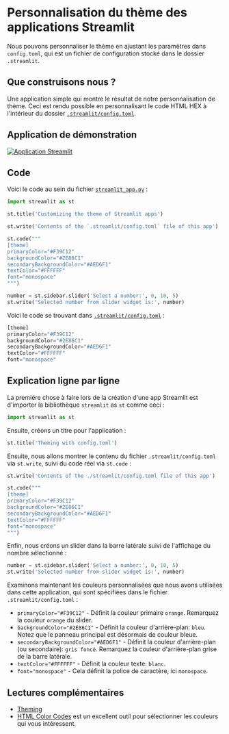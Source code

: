 # Personnalisation du thème des applications Streamlit

Nous pouvons personnaliser le thème en ajustant les paramètres dans `config.toml`, qui est un fichier de configuration stocké dans le dossier `.streamlit`.

## Que construisons nous ?

Une application simple qui montre le résultat de notre personnalisation de thème. Ceci est rendu possible en personnalisant le code HTML HEX à l'intérieur du dossier [`.streamlit/config.toml`](https://github.com/dataprofessor/streamlit-custom-theme/blob/master/.streamlit/config.toml).

## Application de démonstration

[![Application Streamlit](https://static.streamlit.io/badges/streamlit_badge_black_white.svg)](https://share.streamlit.io/dataprofessor/streamlit-custom-theme/)

## Code
Voici le code au sein du fichier [`streamlit_app.py`](https://github.com/dataprofessor/streamlit-custom-theme/blob/master/streamlit_app.py) :
```python
import streamlit as st

st.title('Customizing the theme of Streamlit apps')

st.write('Contents of the `.streamlit/config.toml` file of this app')

st.code("""
[theme]
primaryColor="#F39C12"
backgroundColor="#2E86C1"
secondaryBackgroundColor="#AED6F1"
textColor="#FFFFFF"
font="monospace"
""")

number = st.sidebar.slider('Select a number:', 0, 10, 5)
st.write('Selected number from slider widget is:', number)
```

Voici le code se trouvant dans [`.streamlit/config.toml`](https://github.com/dataprofessor/streamlit-custom-theme/blob/master/.streamlit/config.toml) :
```python
[theme]
primaryColor="#F39C12"
backgroundColor="#2E86C1"
secondaryBackgroundColor="#AED6F1"
textColor="#FFFFFF"
font="monospace"
```

## Explication ligne par ligne
La première chose à faire lors de la création d'une app Streamlit est d'importer la bibliothèque `streamlit` as `st` comme ceci :
```python
import streamlit as st
```

Ensuite, créons un titre pour l'application :
```python
st.title('Theming with config.toml')
```

Ensuite, nous allons montrer le contenu du fichier `.streamlit/config.toml` via `st.write`, suivi du code réel via `st.code` :

```python
st.write('Contents of the ./streamlit/config.toml file of this app')

st.code("""
[theme]
primaryColor="#F39C12"
backgroundColor="#2E86C1"
secondaryBackgroundColor="#AED6F1"
textColor="#FFFFFF"
font="monospace"
""")
```

Enfin, nous créons un slider dans la barre latérale suivi de l'affichage du nombre sélectionné :

```python
number = st.sidebar.slider('Select a number:', 0, 10, 5)
st.write('Selected number from slider widget is:', number)
```

Examinons maintenant les couleurs personnalisées que nous avons utilisées dans cette application, qui sont spécifiées dans le fichier `.streamlit/config.toml` :
- `primaryColor="#F39C12"` - Définit la couleur primaire `orange`. Remarquez la couleur `orange` du slider.
- `backgroundColor="#2E86C1"` - Définit la couleur d'arrière-plan: `bleu`. Notez que le panneau principal est désormais de couleur bleue.
- `secondaryBackgroundColor="#AED6F1"` - Définit la couleur d'arrière-plan (ou secondaire): `gris foncé`. Remarquez la couleur d'arrière-plan grise de la barre latérale.
- `textColor="#FFFFFF"` - Définit la couleur texte: `blanc`.
- `font="monospace"` - Cela définit la police de caractère, ici `monospace`.


## Lectures complémentaires
- [Theming](https://docs.streamlit.io/library/advanced-features/theming)
- [HTML Color Codes](https://htmlcolorcodes.com/) est un excellent outil pour sélectionner les couleurs qui vous intéressent.